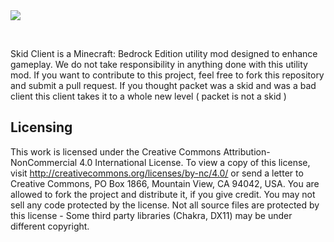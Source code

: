 
  <img src="https://cdn.discordapp.com/attachments/864617934600142918/880578974089089024/Polish_20210826_182603261.jpg"/>
</p>
<br/>

Skid Client is a Minecraft: Bedrock Edition utility mod designed to enhance gameplay. We do not take responsibility in anything done with this utility mod.
If you want to contribute to this project, feel free to fork this repository and submit a pull request.
If you thought packet was a skid and was a bad client this client takes it to a whole new level
( packet is not a skid )

## Licensing
This work is licensed under the Creative Commons Attribution-NonCommercial 4.0 International License. To view a copy of this license, visit http://creativecommons.org/licenses/by-nc/4.0/ or send a letter to Creative Commons, PO Box 1866, Mountain View, CA 94042, USA.
You are allowed to fork the project and distribute it, if you give credit. You may not sell any code protected by the license.
Not all source files are protected by this license - Some third party libraries (Chakra, DX11) may be under different copyright.
